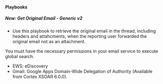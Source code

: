 
#### Playbooks
##### New: Get Original Email - Generic v2
- Use this playbook to retrieve the original email in the thread, including headers and attahcments, when the reporting user forwarded the original email not as an attachment.

You must have the necessary permissions in your email service to execute global search.

- EWS: eDiscovery
- Gmail: Google Apps Domain-Wide Delegation of Authority (Available from Cortex XSOAR 6.0.0).
